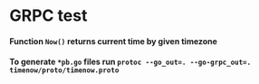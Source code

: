 # GRPC test

#### Function `Now()` returns current time by given timezone
#### To generate `*pb.go` files run `protoc --go_out=. --go-grpc_out=. timenow/proto/timenow.proto`